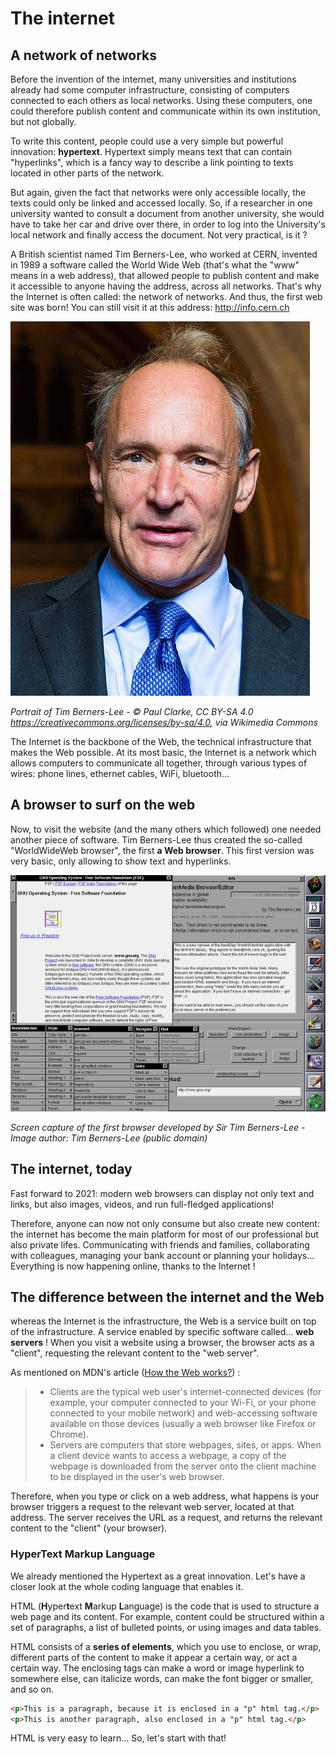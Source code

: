 # The internet

## A network of networks

Before the invention of the internet, many universities and institutions already had some computer infrastructure, consisting of computers connected to each others as local networks. Using these computers, one could therefore publish  content and communicate within its own institution, but not globally.

To write this content, people could use a very simple but powerful innovation: **hypertext**. Hypertext simply means text that can contain "hyperlinks", which is a fancy way to describe a link pointing to texts located in other parts of the network.

But again, given the fact that networks were only accessible locally, the texts could only be linked and accessed locally. So, if a researcher in one university wanted to consult a document from another university, she would have to take her car and drive over there, in order to log into the University's local network and finally access the document. Not very practical, is it ?

A British scientist named Tim Berners-Lee, who worked at CERN, invented in 1989 a software called the World Wide Web (that's what the "www" means in a web address), that allowed people to publish content and make it accessible to anyone having the address, across all networks. That's why the Internet is often called: the network of networks.
And thus, the first web site was born! You can still visit it at this address: http://info.cern.ch

![Tim Berners-Lee ](./assets/Sir_Tim_Berners-Lee_(cropped)-.jpg)

*Portrait of Tim Berners-Lee - © Paul Clarke, CC BY-SA 4.0 <https://creativecommons.org/licenses/by-sa/4.0>, via Wikimedia Commons*

The Internet is the backbone of the Web, the technical infrastructure that makes the Web possible. At its most basic, the Internet is a network which allows computers to communicate all together, through various types of wires: phone lines, ethernet cables, WiFi, bluetooth...

## A browser to surf on the web

Now, to visit the website (and the many others which followed) one needed another piece of software. Tim Berners-Lee thus created the so-called "WorldWideWeb browser", the first **a Web browser**. This first version was very basic, only allowing to show text and hyperlinks.


![Screen capture of the first browser developed by Sir Tim Berners-Lee - Image author: Tim Berners-Lee](assets/worldwideweb-browser.png)

*Screen capture of the first browser developed by Sir Tim Berners-Lee - Image author: Tim Berners-Lee (public domain)*

## The internet, today

Fast forward to 2021: modern web browsers can display not only text and links, but also images, videos, and run full-fledged applications!

Therefore, anyone can now not only consume but also create new content: the internet has become the main platform for most of our professional but also private lifes. Communicating with friends and families, collaborating with colleagues, managing your bank account or planning your holidays... Everything is now happening online, thanks to the Internet !


## The difference between the internet and the Web

whereas the Internet is the infrastructure, the Web is a service built on top of the infrastructure. A service enabled by specific software called... **web servers** ! When you visit a website using a browser, the browser acts as a "client", requesting the relevant content to the "web server".

As mentioned on MDN's article ([How the Web works?](https://developer.mozilla.org/en-US/docs/Learn/Getting_started_with_the_web/How_the_Web_works)) :

> - Clients are the typical web user's internet-connected devices (for example, your computer connected to your Wi-Fi, or your phone connected to your mobile network) and web-accessing software available on those devices (usually a web browser like Firefox or Chrome).
> - Servers are computers that store webpages, sites, or apps. When a client device wants to access a webpage, a copy of the webpage is downloaded from the server onto the client machine to be displayed in the user's web browser.

Therefore, when you type or click on a web address, what happens is your browser triggers a request to the relevant web server, located at that address. The server receives the URL as a request, and returns the relevant content to the "client" (your browser).

### HyperText Markup Language

We already mentioned the Hypertext as a great innovation. Let's have a closer look at the whole coding language that enables it.

HTML (**H**yper**t**ext **M**arkup **L**anguage) is the code that is used to structure a web page and its content. For example, content could be structured within a set of paragraphs, a list of bulleted points, or using images and data tables.

HTML consists of a **series of elements**, which you use to enclose, or wrap, different parts of the content to make it appear a certain way, or act a certain way. The enclosing tags can make a word or image hyperlink to somewhere else, can italicize words, can make the font bigger or smaller, and so on.

```html
<p>This is a paragraph, because it is enclosed in a "p" html tag.</p>
<p>This is another paragraph, also enclosed in a "p" html tag.</p>
```

HTML is very easy to learn... So, let's start with that!



